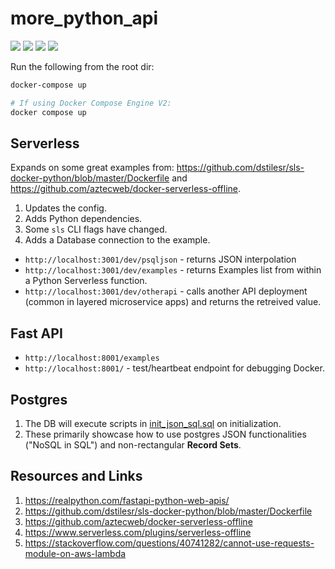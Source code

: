 # more_python_api

[![](https://img.shields.io/badge/Python-3.12.3-yellow.svg)](https://www.python.org/downloads/) [![](https://img.shields.io/badge/Docker-blue.svg)](https://www.docker.com/) [![](https://img.shields.io/badge/postgres-16.2-blue.svg)](https://hub.docker.com/_/postgres/) [![](https://img.shields.io/badge/serverless-offline-salmon.svg)](https://www.serverless.com/plugins/serverless-offline) 

Run the following from the root dir:

```bash
docker-compose up

# If using Docker Compose Engine V2:
docker compose up
```

## Serverless

Expands on some great examples from: https://github.com/dstilesr/sls-docker-python/blob/master/Dockerfile and https://github.com/aztecweb/docker-serverless-offline.

1. Updates the config.
2. Adds Python dependencies.
3. Some `sls` CLI flags have changed.
4. Adds a Database connection to the example.

* `http://localhost:3001/dev/psqljson` - returns JSON interpolation
* `http://localhost:3001/dev/examples` - returns Examples list from within a Python Serverless function.
* `http://localhost:3001/dev/otherapi` - calls another API deployment (common in layered microservice apps) and returns the retreived value. 

## Fast API

* `http://localhost:8001/examples`
* `http://localhost:8001/` - test/heartbeat endpoint for debugging Docker.

## Postgres

1. The DB will execute scripts in [init_json_sql.sql](postgres/init_json_sql.sql) on initialization.
2. These primarily showcase how to use postgres JSON functionalities ("NoSQL in SQL") and non-rectangular **Record Sets**.

## Resources and Links

1. https://realpython.com/fastapi-python-web-apis/
2. https://github.com/dstilesr/sls-docker-python/blob/master/Dockerfile
3. https://github.com/aztecweb/docker-serverless-offline
4. https://www.serverless.com/plugins/serverless-offline
5. https://stackoverflow.com/questions/40741282/cannot-use-requests-module-on-aws-lambda
